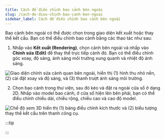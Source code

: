 ```yaml
---
title: Cách để điều chỉnh bao cảnh bên ngoài
slug: /cach-de-dieu-chinh-bao-canh-ben-ngoai
sidebar_label: Cách để điều chỉnh bao cảnh bên ngoài
---
```


Bao cảnh bên ngoài có thể được chọn trong giao diện kết xuất hoặc thay thế kết cấu. Bạn có thể điều chỉnh bao cảnh bằng các thao tác như sau:

1. Nhấp vào **Kết xuất (Rendering)**, chọn cảnh bên ngoài và nhấp vào **Chỉnh sửa (Edit)** để thay thế trực tiếp cảnh đó. Bạn có thể điều chỉnh góc xoay, độ sáng, ánh sáng môi trường xung quanh và nhiệt độ ánh sáng.

![Giao diện chỉnh sửa cảnh quan bên ngoài, hiển thị (1) hình thu nhỏ nền, (2) cài đặt xoay và độ sáng, và (3) thanh trượt ánh sáng môi trường.](https://storage.googleapis.com/jegavn_kb/image_jegavn/274.1.png)

2. Chọn bao cảnh trong thư viện, sau đó kéo và đặt ra ngoài cửa sổ ở dạng 2D. Nhấp vào model bao cảnh, ở cửa sổ hiện lên bên phải, bạn có thể điều chỉnh chiều dài, chiều rộng, chiều cao và cao độ model.

![Chế độ xem 3D hiển thị (1) bảng điều chỉnh kích thước và (2) biểu tượng thay thế kết cấu trên thanh công cụ.](https://storage.googleapis.com/jegavn_kb/image_jegavn/274.2.png)

:::tip

:::